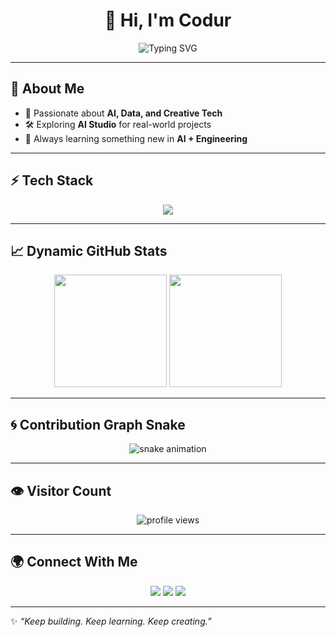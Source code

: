 <!-- Profile README with dynamic realtime elements -->

<h1 align="center">👋 Hi, I'm Codur</h1>

<p align="center">
  <img src="https://readme-typing-svg.herokuapp.com?size=24&color=00FFAB&center=true&vCenter=true&width=600&lines=AI+Studio+Creator;Building+AI+Driven+Projects;Always+Learning+%26+Sharing" alt="Typing SVG">
</p>

---

## 🧠 About Me
- 🚀 Passionate about **AI, Data, and Creative Tech**  
- 🛠️ Exploring **AI Studio** for real-world projects  
- 🌱 Always learning something new in **AI + Engineering**  

---

## ⚡ Tech Stack
<p align="center">
  <img src="https://skillicons.dev/icons?i=python,cpp,js,github,git,linux,cloud,ai" />
</p>

---

## 📈 Dynamic GitHub Stats
<p align="center">
  <img src="https://github-readme-stats.vercel.app/api?username=YOUR_USERNAME&show_icons=true&theme=tokyonight" height="180"/>
  <img src="https://streak-stats.demolab.com?user=YOUR_USERNAME&theme=tokyonight&border_radius=5" height="180"/>
</p>

---

## 🌀 Contribution Graph Snake
<p align="center">
  <img src="https://raw.githubusercontent.com/YOUR_USERNAME/YOUR_USERNAME/output/github-contribution-grid-snake.svg" alt="snake animation" />
</p>

---

## 👁️ Visitor Count
<p align="center">
  <img src="https://komarev.com/ghpvc/?username=YOUR_USERNAME&label=Profile+Views&color=00FFAB&style=flat-square" alt="profile views"/>
</p>

---

## 🌍 Connect With Me
<p align="center">
  <a href="https://github.com/YOUR_USERNAME"><img src="https://img.shields.io/badge/GitHub-100000?style=for-the-badge&logo=github&logoColor=white"/></a>
  <a href="https://linkedin.com/in/YOUR_LINK"><img src="https://img.shields.io/badge/LinkedIn-0077B5?style=for-the-badge&logo=linkedin&logoColor=white"/></a>
  <a href="https://twitter.com/YOUR_HANDLE"><img src="https://img.shields.io/badge/Twitter-1DA1F2?style=for-the-badge&logo=twitter&logoColor=white"/></a>
</p>

---

✨ *“Keep building. Keep learning. Keep creating.”*  
